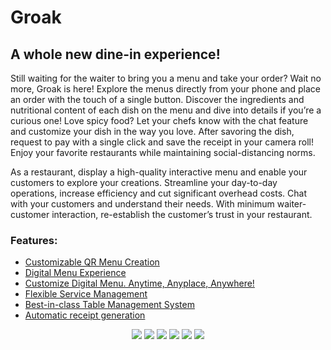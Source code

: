 # Groak
## A whole new dine-in experience! ##

Still waiting for the waiter to bring you a menu and take your order? Wait no more, Groak is here! Explore the menus directly from your phone and place an order with the touch of a single button. Discover the ingredients and nutritional content of each dish on the menu and dive into details if you’re a curious one! Love spicy food? Let your chefs know with the chat feature and customize your dish in the way you love. After savoring the dish, request to pay with a single click and save the receipt in your camera roll! Enjoy your favorite restaurants while maintaining social-distancing norms.

As a restaurant, display a high-quality interactive menu and enable your customers to explore your creations. Streamline your day-to-day operations, increase efficiency and cut significant overhead costs. Chat with your customers and understand their needs. With minimum waiter-customer interaction, re-establish the customer’s trust in your restaurant.

### Features: ###
* <a href="https://groakapp.com/static/media/computer_1.8e7d30bf.png" target="_blank">Customizable QR Menu Creation</a>
* <a href="https://groakapp.com/static/media/phone_3_1.96b12ca2.png" target="_blank">Digital Menu Experience</a>
* <a href="https://groakapp.com/static/media/computer_4_1.60619db1.png" target="_blank">Customize Digital Menu. Anytime, Anyplace, Anywhere!</a>
* <a href="https://groakapp.com/static/media/computer_3_1.a2c7ba1f.png" target="_blank">Flexible Service Management</a>
* <a href="https://groakapp.com/static/media/computer_2_1.90b9cbe2.png" target="_blank">Best-in-class Table Management System</a>
* <a href="https://groakapp.com/static/media/phone_2_1.1330855c.png" target="_blank">Automatic receipt generation</a>

<p align="center">
  <img src="https://groakapp.com/static/media/computer_1.8e7d30bf.png">
  <img src="https://groakapp.com/static/media/phone_3_1.96b12ca2.png">
  <img src="https://groakapp.com/static/media/computer_4_1.60619db1.png">
  <img src="https://groakapp.com/static/media/computer_3_1.a2c7ba1f.png">
  <img src="https://groakapp.com/static/media/computer_2_1.90b9cbe2.png">
  <img src="https://groakapp.com/static/media/phone_2_1.1330855c.png">
</p>

